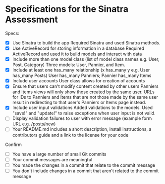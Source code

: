 # Specifications for the Sinatra Assessment

Specs:
- [x] Use Sinatra to build the app
Required Sinatra and used Sinatra methods.
- [x] Use ActiveRecord for storing information in a database
Required ActiveRecord and used it to build models and interact with data
- [x] Include more than one model class (list of model class names e.g. User, Post, Category)
Three models: User, Pannier, and Item.
- [x] Include at least one has_many relationship (x has_many y e.g. User has_many Posts)
User has_many Panniers; Pannier has_many Items
- [x] Include user accounts
User class allows for creation of accounts
- [x] Ensure that users can't modify content created by other users
Panniers and Items views will only show those created by the same user. URLs for IDs to Panniers and Items that are not those made by the same user result in redirecting to that user's Panniers or Items page instead.
- [x] Include user input validations
Added validations to the models. Used "save!" and "update!" to raise exceptions when user input is not valid.
- [ ] Display validation failures to user with error message (example form URL e.g. /posts/new)
- [ ] Your README.md includes a short description, install instructions, a contributors guide and a link to the license for your code

Confirm
- [ ] You have a large number of small Git commits
- [ ] Your commit messages are meaningful
- [ ] You made the changes in a commit that relate to the commit message
- [ ] You don't include changes in a commit that aren't related to the commit message
